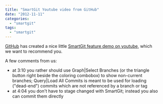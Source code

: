 ```yaml
---
title: "SmartGit Youtube video from GitHub"
date: "2012-11-11"
categories: 
  - "smartgit"
tags: 
  - "smartgit"
---
```


[GitHub](https://github.com/) has created a nice little [SmartGit feature demo on youtube](http://www.youtube.com/watch?v=T4meQTBgZcw), which we want to recommend you.

A few comments from us:

- at 3:10 you rather should use Graph|Select Branches (or the triangle button right beside the coloring combobox) to show non-current branches; Query|Load All Commits is meant to be used for loading ("dead-end") commits which are not referenced by a branch or tag
- at 4:04 you don't have to stage changed with SmartGit; instead you also can commit them directly
